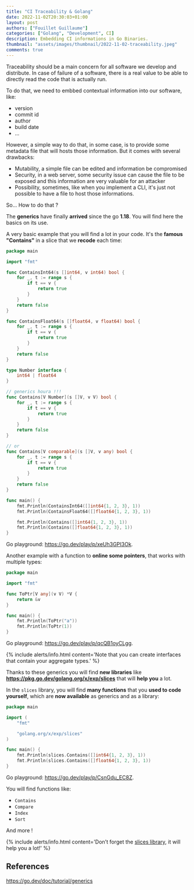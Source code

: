 ```yaml
---
title: "CI Traceability & Golang"
date: 2022-11-02T20:30:03+01:00
layout: post
authors: ["Fouillet Guillaume"]
categories: ["Golang", "Development", CI]
description: Embedding CI informations in Go Binaries.
thumbnail: "assets/images/thumbnail/2022-11-02-traceability.jpeg"
comments: true
---
```


Traceability should be a main concern for all software we develop and distribute. In case of failure of a software, there is a real value to be able to directly read the code that is actually run.

To do that, we need to embbed contextual information into our software, like:

* version
* commit id
* author
* build date
* ...

However, a simple way to do that, in some case, is to provide some metadata file that will hosts those information. But it comes with several drawbacks:

* Mutability, a simple file can be edited and information be compromised
* Security, in a web server, some security issue can cause the file to be exposed and this information are very valuable for an attacker
* Possibility, sometimes, like when you implement a CLI, it's just not possible to have a file to host those informations.

So... How to do that ?



The **generics** have finally **arrived** since the go **1.18**. You will find here the basics on its use.

A very basic example that you will find a lot in your code.
It's the **famous "Contains"** in a slice that we **recode** each time:

```go
package main

import "fmt"

func ContainsInt64(s []int64, v int64) bool {
	for _, t := range s {
		if t == v {
			return true
		}
	}
	return false
}

func ContainsFloat64(s []float64, v float64) bool {
	for _, t := range s {
		if t == v {
			return true
		}
	}
	return false
}

type Number interface {
	int64 | float64
}

// generics houra !!!
func Contains[V Number](s []V, v V) bool {
	for _, t := range s {
		if t == v {
			return true
		}
	}
	return false
}

// or
func Contains[V comparable](s []V, v any) bool {
	for _, t := range s {
		if t == v {
			return true
		}
	}
	return false
}

func main() {
	fmt.Println(ContainsInt64([]int64{1, 2, 3}, 1))
	fmt.Println(ContainsFloat64([]float64{1, 2, 3}, 1))

	fmt.Println(Contains([]int64{1, 2, 3}, 1))
	fmt.Println(Contains([]float64{1, 2, 3}, 1))
}
```

Go playground: <https://go.dev/play/p/xeUh3GPI3Ok>.

Another example with a function to **online some pointers**, that works with multiple types:

```go
package main

import "fmt"

func ToPtr[V any](v V) *V {
	return &v
}

func main() {
	fmt.Println(ToPtr("a"))
	fmt.Println(ToPtr(1))
}
```

Go playground: <https://go.dev/play/p/qcQB1oyCLgg>.

{% include alerts/info.html content='Note that you can create interfaces that contain your aggregate types.' %}

Thanks to these generics you will find **new libraries** like **<https://pkg.go.dev/golang.org/x/exp/slices>** that will **help you** a lot.

In the `slices` library, you will find **many functions** that you **used to code yourself**, which are **now available** as generics and as a library:

```go
package main

import (
	"fmt"

	"golang.org/x/exp/slices"
)

func main() {
	fmt.Println(slices.Contains([]int64{1, 2, 3}, 1))
	fmt.Println(slices.Contains([]float64{1, 2, 3}, 1))
}
```

Go playground: <https://go.dev/play/p/CsnGdu_EC8Z>.

You will find functions like:

- `Contains`
- `Compare`
- `Index`
- `Sort`

And more !

{% include alerts/info.html content='Don’t forget the <a href="https://pkg.go.dev/golang.org/x/exp/slices">slices library</a>, it will help you a lot!' %}

## References

<https://go.dev/doc/tutorial/generics>

